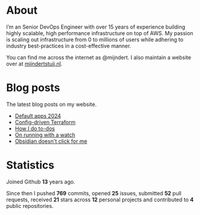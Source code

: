 # About

I’m an Senior DevOps Engineer with over 15 years of experience building highly scalable, high performance infrastructure on top of AWS. My passion is scaling out infrastructure from 0 to millions of users while adhering to industry best-practices in a cost-effective manner.

You can find me across the internet as @mijndert. I also maintain a website over at [mijndertstuij.nl](https://mijndertstuij.nl/).

# Blog posts

The latest blog posts on my website.

<!-- BLOGPOSTS:START -->
- [Default apps 2024](https://mijndertstuij.nl/posts/default-apps-2024/)
- [Config-driven Terraform](https://mijndertstuij.nl/posts/config-driven-terraform/)
- [How I do to-dos](https://mijndertstuij.nl/posts/how-i-do-todos/)
- [On running with a watch](https://mijndertstuij.nl/posts/running-with-a-watch/)
- [Obsidian doesn't click for me](https://mijndertstuij.nl/posts/obsidian-doesnt-click-for-me/)
<!-- BLOGPOSTS:END -->

# Statistics

Joined Github **13** years ago.

Since then I pushed **769** commits, opened **25** issues, submitted **52** pull requests, received **21** stars across **12** personal projects and contributed to **4** public repositories.
